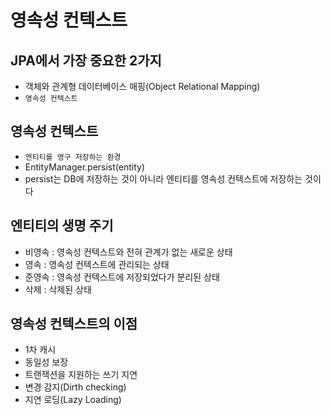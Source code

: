 # 영속성 컨텍스트

## JPA에서 가장 중요한 2가지
- 객체와 관계형 데이터베이스 매핑(Object Relational Mapping)
- `영속성 컨텍스트`

## 영속성 컨텍스트
- `엔티티를 영구 저장하는 환경`
- EntityManager.persist(entity)
- persist는 DB에 저장하는 것이 아니라 엔티티를 영속성 컨텍스트에 저장하는 것이다

## 엔티티의 생명 주기
- 비영속 : 영속성 컨텍스트와 전혀 관계가 없는 새로운 상태
- 영속 : 영속성 컨텍스트에 관리되는 상태
- 준영속 : 영속성 컨텍스트에 저장되었다가 분리된 상태
- 삭제 : 삭제된 상태

## 영속성 컨텍스트의 이점
- 1차 캐시
- 동일성 보장
- 트랜잭션을 지원하는 쓰기 지연
- 변경 감지(Dirth checking)
- 지연 로딩(Lazy Loading)


